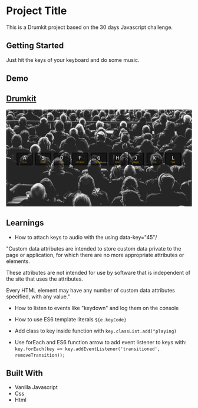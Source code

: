 # Project Title

This is a Drumkit project based on the 30 days Javascript challenge.

## Getting Started

Just hit the keys of your keyboard and do some music.

## Demo

## [Drumkit](https://danielgarciaguillen.github.io/drumkit/)

![Drumkit](/image/drumkit.png?raw=true "Drumkit")

## Learnings

* How to attach keys to audio with the using data-key="45"/

"Custom data attributes are intended to store custom data private to the page or application, for which there are no more appropriate attributes or elements.

These attributes are not intended for use by software that is independent of the site that uses the attributes.

Every HTML element may have any number of custom data attributes specified, with any value."

* How to listen to events like "keydown" and log them on the console

* How to use ES6 template literals `${e.keyCode}`

* Add class to key inside function with `key.classList.add("playing)`

* Use forEach and ES6 function arrow to add event listener to keys with:
  `key.forEach(key => key.addEventListener('transitioned', removeTransition));`

## Built With

* Vanilla Javascript
* Css
* Html
